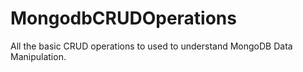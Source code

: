 # MongodbCRUDOperations
All the basic CRUD operations to used to understand MongoDB Data Manipulation.
